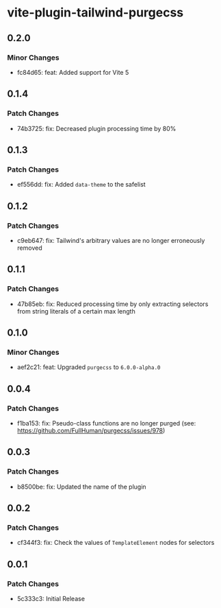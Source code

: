 # vite-plugin-tailwind-purgecss

## 0.2.0

### Minor Changes

- fc84d65: feat: Added support for Vite 5

## 0.1.4

### Patch Changes

- 74b3725: fix: Decreased plugin processing time by 80%

## 0.1.3

### Patch Changes

- ef556dd: fix: Added `data-theme` to the safelist

## 0.1.2

### Patch Changes

- c9eb647: fix: Tailwind's arbitrary values are no longer erroneously removed

## 0.1.1

### Patch Changes

- 47b85eb: fix: Reduced processing time by only extracting selectors from string literals of a certain max length

## 0.1.0

### Minor Changes

- aef2c21: feat: Upgraded `purgecss` to `6.0.0-alpha.0`

## 0.0.4

### Patch Changes

- f1ba153: fix: Pseudo-class functions are no longer purged (see: https://github.com/FullHuman/purgecss/issues/978)

## 0.0.3

### Patch Changes

- b8500be: fix: Updated the name of the plugin

## 0.0.2

### Patch Changes

- cf344f3: fix: Check the values of `TemplateElement` nodes for selectors

## 0.0.1

### Patch Changes

- 5c333c3: Initial Release
